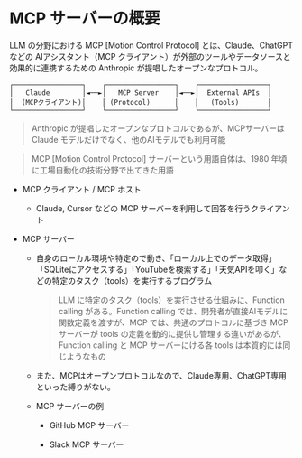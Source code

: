 # MCP サーバーの概要

LLM の分野における MCP [Motion Control Protocol] とは、Claude、ChatGPTなどの AIアシスタント（MCP クライアント）が外部のツールやデータソースと効果的に連携するための Anthropic が提唱したオープンなプロトコル。

```
┌─────────────────┐    ┌─────────────────┐    ┌─────────────────┐
│   Claude        │◄──►│   MCP Server    │◄──►│  External APIs  │
│  (MCPクライアント)│    │ (Protocol)      │    │   (Tools)       │
└─────────────────┘    └─────────────────┘    └─────────────────┘
```

> Anthropic が提唱したオープンなプロトコルであるが、MCPサーバーは Claude モデルだけでなく、他のAIモデルでも利用可能

> MCP [Motion Control Protocol] サーバーという用語自体は、1980 年頃に工場自動化の技術分野で出てきた用語

- MCP クライアント / MCP ホスト
    - Claude, Cursor などの MCP サーバーを利用して回答を行うクライアント

- MCP サーバー

    - 自身のローカル環境や特定ので動き、「ローカル上でのデータ取得」「SQLiteにアクセスする」「YouTubeを検索する」「天気APIを叩く」などの特定のタスク（tools）を実行するプログラム

        > LLM に特定のタスク（tools）を実行させる仕組みに、Function calling がある。Function calling では、開発者が直接AIモデルに関数定義を渡すが、MCP では、共通のプロトコルに基づき MCP サーバーが tools の定義を動的に提供し管理する違いがあるが、Function calling と MCP サーバーにける各 tools は本質的には同じようなもの

    - また、MCPはオープンプロトコルなので、Claude専用、ChatGPT専用といった縛りがない。

    - MCP サーバーの例

        - GitHub MCP サーバー

        - Slack MCP サーバー

